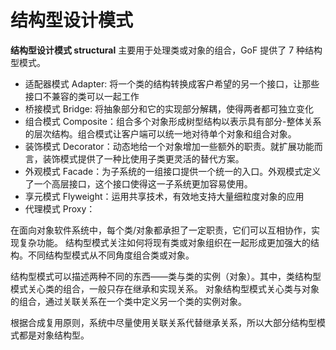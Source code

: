 # 结构型设计模式

**结构型设计模式 structural** 主要用于处理类或对象的组合，GoF 提供了 7 种结构型模式。

- 适配器模式 Adapter: 将一个类的结构转换成客户希望的另一个接口，让那些接口不兼容的类可以一起工作
- 桥接模式 Bridge: 将抽象部分和它的实现部分解耦，使得两者都可独立变化
- 组合模式 Composite：组合多个对象形成树型结构以表示具有部分-整体关系的层次结构。组合模式让客户端可以统一地对待单个对象和组合对象。
- 装饰模式 Decorator：动态地给一个对象增加一些额外的职责。就扩展功能而言，装饰模式提供了一种比使用子类更灵活的替代方案。
- 外观模式 Facade：为子系统的一组接口提供一个统一的入口。外观模式定义了一个高层接口，这个接口使得这一子系统更加容易使用。
- 享元模式 Flyweight：运用共享技术，有效地支持大量细粒度对象的应用
- 代理模式 Proxy：

在面向对象软件系统中，每个类/对象都承担了一定职责，它们可以互相协作，实现复杂功能。
结构型模式关注如何将现有类或对象组织在一起形成更加强大的结构。不同结构型模式从不同角度组合类或对象。

结构型模式可以描述两种不同的东西——类与类的实例（对象）。其中，类结构型模式关心类的组合，一般只存在继承和实现关系。
对象结构型模式关心类与对象的组合，通过关联关系在一个类中定义另一个类的实例对象。

根据合成复用原则，系统中尽量使用关联关系代替继承关系，所以大部分结构型模式都是对象结构型。

